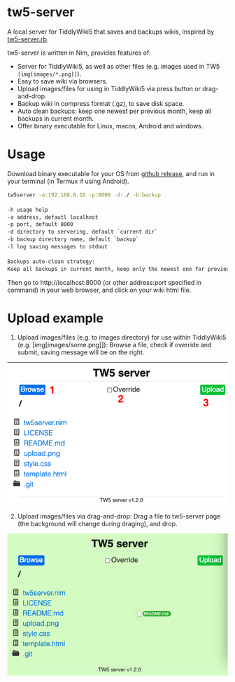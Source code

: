 # tw5-server

A local server for TiddlyWiki5 that saves and backups wikis, inspired by [tw5-server.rb](https://gist.github.com/jimfoltz/ee791c1bdd30ce137bc23cce826096da).

tw5-server is written in Nim, provides features of:

- Server for TiddlyWiki5, as well as other files (e.g. images used in TW5 `[img[images/*.png]]`).
- Easy to save wiki via browsers.
- Upload images/files for using in TiddlyWiki5 via press button or drag-and-drop.
- Backup wiki in compress format (.gz), to save disk space.
- Auto clean backups: keep one newest per previous month, keep all backups in current month.
- Offer binary executable for Linux, macos, Android and windows.

# Usage

Download binary executable for your OS from [github release](https://github.com/hffqyd/tw5-server/releases), and run in your terminal (in Termux if using Android).

```bash
tw5server -a:192.168.0.10 -p:8000 -d:./ -b:backup

-h usage help
-a address, defautl localhost
-p port, default 8000
-d directory to servering, default `current dir`
-b backup directory name, default `backup`
-l log saving messages to stdout

Backups auto-clean strategy:
Keep all backups in current month, keep only the newest one for previous months.
```

Then go to http://localhost:8000 (or other address:port specified in command) in your web browser, and click on your wiki html file.

# Upload example

1. Upload images/files (e.g. to images directory) for use within TiddlyWiki5 (e.g. [img[images/some.png]]): Browse a file, check if override and submit, saving message will be on the right.

![Upload screenshot](upload.png)

2. Upload images/files via drag-and-drop: Drag a file to tw5-server page (the background will change during draging), and drop.

![Drag-and-drop](drag-drop.png)
